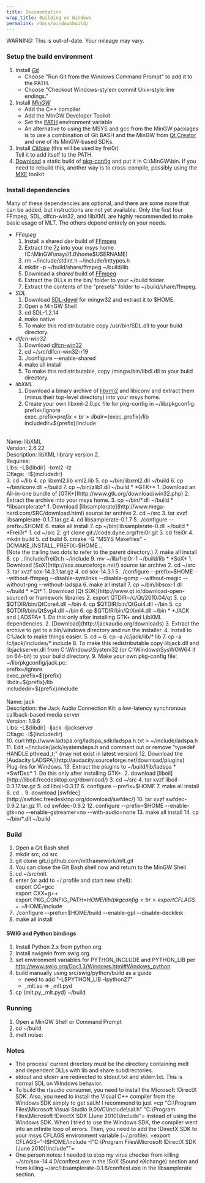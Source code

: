 ```yaml
---
title: Documentation
wrap_title: Building on Windows
permalink: /docs/windowsbuild/
---
```

WARNING: This is out-of-date. Your mileage may vary.

### Setup the build environment

   1. Install *[Git](http://msysgit.github.io/)*
      * Choose "Run Git from the Windows Command Prompt" to add it to the PATH.
      * Choose "Checkout Windows-stylem commit Unix-style line endings."
   2. Install *[MinGW](http://www.mingw.org/)*
      * Add the C++ compiler
      * Add the MinGW Developer Toolkit
      * Set the [PATH](http://www.mingw.org/wiki/HOWTO_Install_the_MinGW_GCC_Compiler_Suite) environment variable
      * An alternative to using the MSYS and gcc from the MinGW packages is to use a combination of Git BASH and the MinGW from [Qt Creator](http://www.qt.io/download-open-source/) and one of its MinGW-based SDKs.
   3. Install *[CMake](http://cmake.org/)* (this will be used by frei0r)<br />Tell it to add itself to the PATH.
   4. [Download](https://s3.amazonaws.com/misc.meltymedia/shotcut-build/pkg-config.exe) a static build of [pkg-config](http://pix-galore.blogspot.com/2009/07/mingw-building-static-pkg-config.html) and put it in C:\MinGW\bin. If you need to rebuild this, another way is to cross-compile, possibly using the [MXE](http://mxe.cc/) toolkit.

### Install dependencies

Many of these dependencies are optional, and there are some more that can be added, but instructions are not yet available. Only the first four FFmpeg, SDL, dlfcn-win32, and !libXML are highly recommended to make basic usage of MLT. The others depend entirely on your needs.

   * *FFmpeg*
      1. Install a shared *dev* build of [FFmpeg](http://ffmpeg.zeranoe.com/builds/win32/dev/)
      2. Extract the [7z](http://www.7-zip.org/) into your msys home (C:\MinGW\msys\1.0\home\$USERNAME)
      3. rm ~/include/stdint.h ~/include/inttypes.h
      4. mkdir -p ~/build/share/ffmpeg ~/build/lib
      5. Download a *shared* build of [FFmpeg](http://ffmpeg.arrozcru.org/autobuilds/ffmpeg/mingw32/shared/)
      6. Extract the DLLs in the bin/ folder to your ~/build folder.
      7. Extract the contents of the "presets" folder to ~/build/share/ffmpeg.
   * *SDL*
      1. Download [SDL-devel](http://libsdl.org/) for mingw32 and extract it to $HOME.
      2. Open a MinGW Shell
      3. cd SDL-1.2.14
      4. make native
      5. To make this redistributable copy /usr/bin/SDL.dll to your build directory.
   * *dlfcn-win32*
      1. Download [dlfcn-win32](https://github.com/dlfcn-win32/dlfcn-win32)
      2. cd ~/src/dlfcn-win32-r19
      3. ./configure --enable-shared
      4. make all install
      5. To make this redistributable, copy /mingw/bin/libdl.dll to your build directory.
   * *libXML*
      1. Download a binary archive of [libxml2](ftp://ftp.zlatkovic.com/libxml/) and libiconv and extract them (minus their top-level directory) into your msys home.
      2. Create your own libxml-2.0.pc file for pkg-config in ~/lib/pkgconfig: <br>
prefix=/ignore <br>
exec_prefix=${prefix} <br>
libdir=${exec_prefix}/lib <br>
includedir=${prefix}/include <br>
 <br>
Name: libXML <br>
Version: 2.6.22 <br>
Description: libXML library version 2. <br>
Requires: <br>
Libs: -L${libdir} -lxml2  -lz <br>
Cflags: -I${includedir} <br>
      3. cd ~/lib
      4. cp libxml2.lib xml2.lib
      5. cp ~/bin/libxml2.dll ~/build
      6. cp ~/bin/iconv.dll ~/build
      7. cp ~/bin/zlib1.dll ~/build
   * *GTK+*
      1. Download an All-in-one bundle of [GTK+](http://www.gtk.org/download/win32.php)
      2. Extract the archive into your msys home.
      3. cp ~/bin/*.dll ~/build
   * *libsamplerate*
      1. Download [libsamplerate](http://www.mega-nerd.com/SRC/download.html) source tar archive
      2. cd ~/src
      3. tar xvzf libsamplerate-0.1.7.tar.gz
      4. cd libsamplerate-0.1.7
      5. ./configure --prefix=$HOME
      6. make all install
      7. cp ~/bin/libsamplerate-0.dll ~/build
   * *Frei0r*
      1. cd ~/src
      2. git clone git://code.dyne.org/frei0r.git
      3. cd frei0r
      4. mkdir build
      5. cd build
      6. cmake -G "MSYS Makefiles" -DCMAKE_INSTALL_PREFIX=$HOME ..<br />(Note the trailing two dots to refer to the parent directory.)
      7. make all install
      8. cp ../include/frei0r.h ~/include
      9. mv ~/lib/frei0r-1 ~/build/lib
   * *SoX*
      1. Download [SoX](http://sox.sourceforge.net/) source tar archive
      2. cd ~/src
      3. tar xvzf sox-14.3.1.tar.gz
      4. cd sox-14.3.1
      5. ./configure --prefix=$HOME --without-ffmpeg --disable-symlinks --disable-gomp --without-magic --without-png --without-ladspa
      6. make all install
      7. cp ~/bin/libsox-1.dll ~/build
   * *Qt*
      1. Download [Qt SDK](http://www.qt.io/download-open-source/) or framework libraries
      2. export QTDIR=/c/Qt/2010.04/qt
      3. cp $QTDIR/bin/QtCore4.dll ~/bin
      4. cp $QTDIR/bin/QtGui4.dll ~/bin
      5. cp $QTDIR/bin/QtSvg4.dll ~/bin
      6. cp $QTDIR/bin/QtXml4.dll ~/bin
   * *JACK and LADSPA*
      1. Do this only after installing GTK+ and LibXML dependencies.
      2. [Download](http://jackaudio.org/downloads)
      3. Extract the archive to get to a bin/windows directory and run the installer.
      4. Install to C:\Jack to make things easier.
      5. cd ~
      6. cp -a /c/jack/lib/* lib
      7. cp -a /c/jack/includes/* include
      8. To make this redistributable copy libjack.dll and libjackserver.dll from C:\Windows\System32 (or C:\Windows\SysWOW64 if on 64-bit) to your build directory.
      9. Make your own pkg-config file: ~/lib/pkgconfig/jack.pc: <br>
prefix=/ignore <br>
exec_prefix=${prefix} <br>
libdir=${prefix}/lib <br>
includedir=${prefix}/include <br>
 <br>
Name: jack <br>
Description: the Jack Audio Connection Kit: a low-latency synchronous callback-based media server <br>
Version: 1.9.6 <br>
Libs: -L${libdir} -ljack -ljackserver <br>
Cflags: -I${includedir} <br>
      10. curl http://www.ladspa.org/ladspa_sdk/ladspa.h.txt &gt; ~/include/ladspa.h
      11. Edit ~/include/jack/systemdeps.h and comment out or remove "typedef HANDLE pthread_t;" (may not exist in latest version)
      12. Download the [Audacity LADSPA](http://audacity.sourceforge.net/download/plugins) Plug-Ins for Windows.
      13. Extract the plugins to ~/build/lib/ladspa
   * *SwfDec*
      1. Do this only after installing GTK+.
      2. download [liboil](http://liboil.freedesktop.org/download/)
      3. cd ~/src
      4. tar xvzf liboil-0.3.17.tar.gz
      5. cd liboil-0.3.17
      6. configure --prefix=$HOME
      7. make all install
      8. cd ..
      9. download [swfdec](http://swfdec.freedesktop.org/download/swfdec/)
      10. tar xvzf swfdec-0.9.2.tar.gz
      11. cd swfdec-0.9.2
      12. configure --prefix=$HOME --enable-gtk=no --enable-gstreamer=no --with-audio=none
      13. make all install
      14. cp ~/bin/*.dll ~/build

### Build

   1. Open a Git Bash shell
   2. mkdir src; cd src
   3. git clone git://github.com/mltframework/mlt.git
   4. You can close the Git Bash shell now and return to the MinGW Shell
   5. cd ~/src/mlt
   6. enter (or add to ~/.profile and start new shell): <br>
export CC=gcc <br>
export CXX=g++ <br>
export PKG_CONFIG_PATH=$HOME/lib/pkgconfig <br>
export CFLAGS=-I$HOME/include <br>
   7. ./configure --prefix=$HOME/build --enable-gpl --disable-decklink
   8. make all install

#### SWIG and Python bindings

   1. Install Python 2.x from python.org.
   2. Install swigwin from swig.org.
   3. set environment variables for PYTHON_INCLUDE and PYTHON_LIB per http://www.swig.org/Doc1.3/Windows.html#Windows_python
   4. build manually using src/swig/python/build as a guide
      * need to add "-L$PYTHON_LIB -lpython27"
      * _mlt.so =&gt; _mlt.pyd
   5. cp {mlt.py,_mlt.pyd} ~/build

### Running

   1. Open a MinGW Shell or Command Prompt
   2. cd ~/build
   3. melt noise:

### Notes

   * The process' current directory must be the directory containing melt and dependent DLLs with lib and share subdirectories.
   * stdout and stderr are redirected to stdout.txt and stderr.txt. This is normal SDL on WIndows behavior.
   * To build the rtaudio consumer, you need to install the Microsoft !DirectX SDK. Also, you need to install the Visual C++ compiler from the Windows SDK simply to get sal.h! I recommend to just =cp "C:\Program Files\Microsoft Visual Studio 9.0\VC\include\sal.h" "C:\Program Files\Microsoft !DirectX SDK (June 2010)\Include"= instead of using the Windows SDK. When I tried to use the WIndows SDK, the compiler went into an infinite loop of errors. Then, you need to add the !DirectX SDK to your msys CFLAGS environment variable (~/.profile): =export CFLAGS="-I$HOME/include -I\"C:\Program Files\Microsoft !DirectX SDK (June 2010)\Include\""=
   * One person notes: I needed to stop my virus checker from killing ~/src/sox-14.4.0/conftest.exe  in the !SoX (Sound eXchange) section and from killing ~/src/libsamplerate-0.1.8/conftest.exe in the libsamplerate section.
